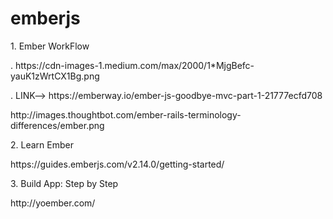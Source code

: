 # emberjs

<p>1. Ember WorkFlow</p>
<p>. https://cdn-images-1.medium.com/max/2000/1*MjgBefc-yauK1zWrtCX1Bg.png </p>
<p>. LINK--> https://emberway.io/ember-js-goodbye-mvc-part-1-21777ecfd708</p>
<p>http://images.thoughtbot.com/ember-rails-terminology-differences/ember.png</p>
<p>2. Learn Ember</p>
<p>https://guides.emberjs.com/v2.14.0/getting-started/</p>
<p>3. Build App: Step by Step</p>
<p>http://yoember.com/</p>
